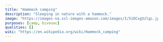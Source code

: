 ```yaml
---
title: "Hammock camping"
description: "Sleeping in nature with a hammock."
image: "https://images-na.ssl-images-amazon.com/images/I/51DCxgVzlgL.jpg"
purposes: [camp, bivouac]
qualities: []
wiki: "https://en.wikipedia.org/wiki/Hammock_camping"
---
```

